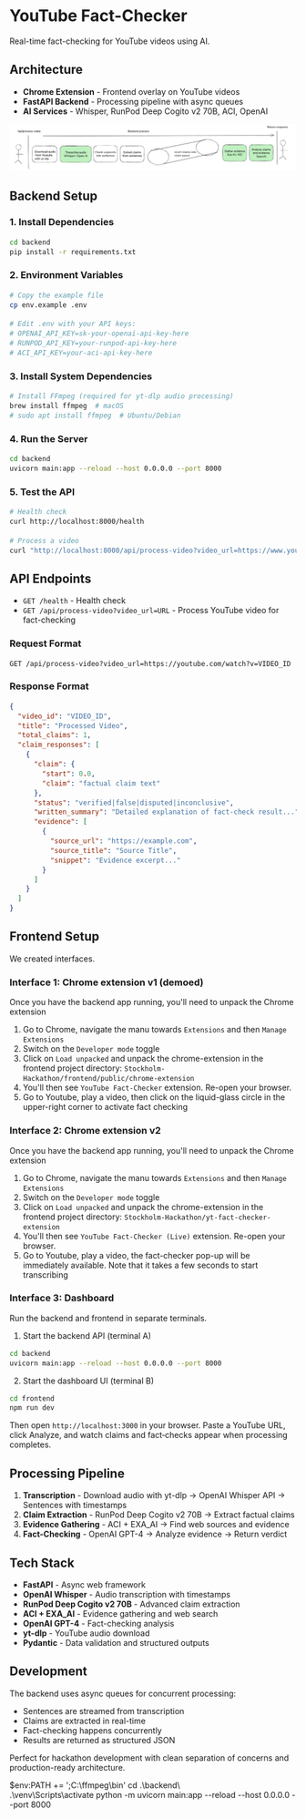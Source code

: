 # YouTube Fact-Checker

Real-time fact-checking for YouTube videos using AI.

## Architecture

- **Chrome Extension** - Frontend overlay on YouTube videos
- **FastAPI Backend** - Processing pipeline with async queues
- **AI Services** - Whisper, RunPod Deep Cogito v2 70B, ACI, OpenAI

![Screenshot 2025-09-14 at 13.14.12.png](backend.png)

## Backend Setup

### 1. Install Dependencies
```bash
cd backend
pip install -r requirements.txt
```

### 2. Environment Variables
```bash
# Copy the example file
cp env.example .env

# Edit .env with your API keys:
# OPENAI_API_KEY=sk-your-openai-api-key-here
# RUNPOD_API_KEY=your-runpod-api-key-here  
# ACI_API_KEY=your-aci-api-key-here
```

### 3. Install System Dependencies
```bash
# Install FFmpeg (required for yt-dlp audio processing)
brew install ffmpeg  # macOS
# sudo apt install ffmpeg  # Ubuntu/Debian
```

### 4. Run the Server
```bash
cd backend
uvicorn main:app --reload --host 0.0.0.0 --port 8000
```

### 5. Test the API
```bash
# Health check
curl http://localhost:8000/health

# Process a video
curl "http://localhost:8000/api/process-video?video_url=https://www.youtube.com/watch?v=jNQXAC9IVRw"
```

## API Endpoints

- `GET /health` - Health check
- `GET /api/process-video?video_url=URL` - Process YouTube video for fact-checking

### Request Format
```
GET /api/process-video?video_url=https://youtube.com/watch?v=VIDEO_ID
```

### Response Format
```json
{
  "video_id": "VIDEO_ID",
  "title": "Processed Video",
  "total_claims": 1,
  "claim_responses": [
    {
      "claim": {
        "start": 0.0,
        "claim": "factual claim text"
      },
      "status": "verified|false|disputed|inconclusive",
      "written_summary": "Detailed explanation of fact-check result...",
      "evidence": [
        {
          "source_url": "https://example.com",
          "source_title": "Source Title",
          "snippet": "Evidence excerpt..."
        }
      ]
    }
  ]
}
```

## Frontend Setup
We created interfaces.

### Interface 1: Chrome extension v1 (demoed)
Once you have the backend app running, you'll need to unpack the Chrome extension

1. Go to Chrome, navigate the manu towards `Extensions` and then `Manage Extensions`
2. Switch on the `Developer mode` toggle
3. Click on `Load unpacked` and unpack the chrome-extension in the frontend project directory: `Stockholm-Hackathon/frontend/public/chrome-extension`
4. You'll then see `YouTube Fact-Checker` extension. Re-open your browser.
5. Go to Youtube, play a video, then click on the liquid-glass circle in the upper-right corner to activate fact checking


### Interface 2: Chrome extension v2
Once you have the backend app running, you'll need to unpack the Chrome extension

1. Go to Chrome, navigate the manu towards `Extensions` and then `Manage Extensions`
2. Switch on the `Developer mode` toggle
3. Click on `Load unpacked` and unpack the chrome-extension in the frontend project directory: `Stockholm-Hackathon/yt-fact-checker-extension`
4. You'll then see `YouTube Fact-Checker (Live)` extension. Re-open your browser.
5. Go to Youtube, play a video, the fact-checker pop-up will be immediately available. Note that it takes a few seconds to start transcribing


### Interface 3: Dashboard
Run the backend and frontend in separate terminals.

1) Start the backend API (terminal A)
```bash
cd backend
uvicorn main:app --reload --host 0.0.0.0 --port 8000
```

2) Start the dashboard UI (terminal B)
```bash
cd frontend
npm run dev
```

Then open `http://localhost:3000` in your browser. Paste a YouTube URL, click Analyze, and watch claims and fact‑checks appear when processing completes. 

## Processing Pipeline

1. **Transcription** - Download audio with yt-dlp → OpenAI Whisper API → Sentences with timestamps
2. **Claim Extraction** - RunPod Deep Cogito v2 70B → Extract factual claims
3. **Evidence Gathering** - ACI + EXA_AI → Find web sources and evidence
4. **Fact-Checking** - OpenAI GPT-4 → Analyze evidence → Return verdict

## Tech Stack

- **FastAPI** - Async web framework
- **OpenAI Whisper** - Audio transcription with timestamps
- **RunPod Deep Cogito v2 70B** - Advanced claim extraction
- **ACI + EXA_AI** - Evidence gathering and web search
- **OpenAI GPT-4** - Fact-checking analysis
- **yt-dlp** - YouTube audio download
- **Pydantic** - Data validation and structured outputs

## Development

The backend uses async queues for concurrent processing:
- Sentences are streamed from transcription
- Claims are extracted in real-time
- Fact-checking happens concurrently
- Results are returned as structured JSON

Perfect for hackathon development with clean separation of concerns and production-ready architecture.





$env:PATH += ';C:\ffmpeg\bin' 
cd .\backend\  
.\venv\Scripts\activate 
python -m uvicorn main:app --reload --host 0.0.0.0 --port 8000